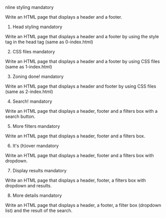 nline styling
mandatory

Write an HTML page that displays a header and a footer.

1. Head styling
mandatory

Write an HTML page that displays a header and a footer by using the style tag in the head tag (same as 0-index.html)

2. CSS files
mandatory

Write an HTML page that displays a header and a footer by using CSS files (same as 1-index.html)

3. Zoning done!
mandatory

Write an HTML page that displays a header and footer by using CSS files (same as 2-index.html)

4. Search!
mandatory

Write an HTML page that displays a header, footer and a filters box with a search button.

5. More filters
mandatory

Write an HTML page that displays a header, footer and a filters box.

6. It's (h)over
mandatory

Write an HTML page that displays a header, footer and a filters box with dropdown.

7. Display results
mandatory

Write an HTML page that displays a header, footer, a filters box with dropdown and results.

8. More details
mandatory

Write an HTML page that displays a header, a footer, a filter box (dropdown list) and the result of the search.
